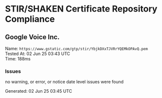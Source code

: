 # STIR/SHAKEN Certificate Repository Compliance

## Google Voice Inc.

Name: `https://www.gstatic.com/gtp/stir/YbjkDXxTJVRrYQEMkOPAvQ.pem`\
Tested At: 02 Jun 25 03:43 UTC\
Time: 188ms

### Issues

no warning, or error, or notice date level issues were found

Generated: 02 Jun 25 03:45 UTC
